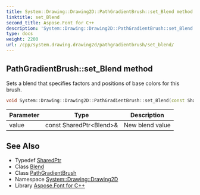 ```yaml
---
title: System::Drawing::Drawing2D::PathGradientBrush::set_Blend method
linktitle: set_Blend
second_title: Aspose.Font for C++
description: 'System::Drawing::Drawing2D::PathGradientBrush::set_Blend method. Sets a blend that specifies factors and positions of base colors for this brush in C++.'
type: docs
weight: 2200
url: /cpp/system.drawing.drawing2d/pathgradientbrush/set_blend/
---
```

## PathGradientBrush::set_Blend method


Sets a blend that specifies factors and positions of base colors for this brush.

```cpp
void System::Drawing::Drawing2D::PathGradientBrush::set_Blend(const SharedPtr<Blend> &value)
```


| Parameter | Type | Description |
| --- | --- | --- |
| value | const SharedPtr\<Blend\>\& | New blend value |

## See Also

* Typedef [SharedPtr](../../../system/sharedptr/)
* Class [Blend](../../blend/)
* Class [PathGradientBrush](../)
* Namespace [System::Drawing::Drawing2D](../../)
* Library [Aspose.Font for C++](../../../)
